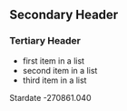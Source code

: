 ## Secondary Header
### Tertiary Header

* first item in a list
* second item in a list
* third item in a list

Stardate -270861.040
